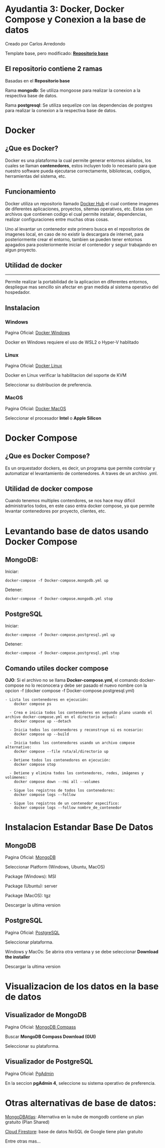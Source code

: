 # Ayudantia 3:  **Docker, Docker Compose y Conexion a la base de datos**

Creado por Carlos Arredondo

Template base, pero modificado: **[Repositorio base](https://github.com/carlosarredondoc/control-1-rest-api-koa)**

## El repositorio contiene 2 ramas

Basadas en el **Repositorio base**

Rama **mongodb**: Se utiliza mongoose para realizar la conexion a la respectiva base de datos.

Rama **postgresql**: Se utiliza sequelize con las dependencias de postgres para realizar la conexion a la respectiva base de datos.

# Docker
## ¿Que es Docker?

Docker es una plataforma la cual permite generar entornos aislados, los cuales se llaman **contenedores**, estos incluyen todo lo necesario para que nuestro software pueda ejecutarse correctamente, bibliotecas, codigos, herramientas del sistema, etc.

## Funcionamiento

Docker utiliza un repositorio llamado [Docker Hub](https://hub.docker.com/search?q=) el cual contiene imagenes de diferentes aplicaciones, proyectos, sitemas operativos, etc. Estas son archivos que contienen codigo el cual permite instalar, dependencias, realizar configuraciones entre muchas otras cosas.

Uno al levantar un contenedor este primero busca en el repositorios de imagenes local, en caso de no existir la descargara de internet, para posteriormente crear el entorno, tambien se pueden tener entornos apagados  para posteriormente iniciar el contenedor y seguir trabajando en algun proyecto.

## Utilidad de docker

----

Permite realizar la portabilidad de la aplicacion en diferentes entornos, despliegue mas sencillo sin afectar en gran medida al sistema operativo del hospedador.


## Instalacion

### Windows

Pagina Oficial: [Docker Windows](https://docs.docker.com/desktop/install/windows-install/)

Docker en Windows requiere el uso de WSL2 o Hyper-V hablitado


### Linux

Pagina Oficial: [Docker Linux](https://docs.docker.com/desktop/install/linux-install/)

Docker en Linux verificar la habilitacion del soporte de KVM

Seleccionar su distribucion de preferencia.


### MacOS

Pagina Oficial: [Docker MacOS](https://docs.docker.com/desktop/install/mac-install/)

Seleccionar el procesador **Intel** o **Apple Silicon**


# Docker Compose

## ¿Que es Docker Compose?

Es un orquestador dockers, es decir, un programa que permite controlar y automatizar el levantamiento de contenedores. A traves de un archivo .yml.

## Utilidad de docker compose

Cuando tenemos multiples contendores, se nos hace muy dificil administrarlos todos, en este caso entra docker compose, ya que permite levantar contenedores por proyecto, clientes, etc.

# Levantando base de datos usando Docker Compose

## MongoDB:
Iniciar:
~~~
docker-compose -f Docker-compose.mongodb.yml up
~~~

Detener:
~~~
docker-compose -f Docker-compose.mongodb.yml stop
~~~

## PostgreSQL
Iniciar:
~~~
docker-compose -f Docker-compose.postgresql.yml up
~~~
Detener:
~~~
docker-compose -f Docker-compose.postgresql.yml stop
~~~

## Comando utiles docker compose
**OJO**: Si el archivo no se llama **Docker-compose.yml**, el comando docker-compose no lo reconocera y debe ser pasado el nuevo nombre con la opcion -f (docker compose -f Docker-compose.postgresql.yml)

~~~
- Lista los contenedores en ejecución:
    docker compose ps

  - Crea e inicia todos los contenedores en segundo plano usando el archivo docker-compose.yml en el directorio actual:
    docker compose up --detach

  - Inicia todos los contenedores y reconstruye si es ncesario:
    docker compose up --build

  - Inicia todos los contenedores usando un archivo compose alternativo:
    docker compose --file ruta/al/directorio up

  - Detiene todos los contenedores en ejecución:
    docker compose stop

  - Detiene y elimina todos los contenedores, redes, imágenes y volúmenes:
    docker compose down --rmi all --volumes

  - Sigue los registros de todos los contenedores:
    docker compose logs --follow

  - Sigue los registros de un contenedor específico:
    docker compose logs --follow nombre_de_contenedor
~~~

# Instalacion Estandar Base De Datos

## MongoDB

Pagina Oficial: [MongoDB](https://www.mongodb.com/try/download/community-edition)

Seleccionar Platform (Windows, Ubuntu, MacOS)

Package (Windows): MSI

Package (Ubuntu): server

Package (MacOS): tgz

Descargar la ultima version

## PostgreSQL

Pagina Oficial: [PostgreSQL](https://www.postgresql.org/download/)

Seleccionar plataforma.

Windows y MacOs: Se abrira otra ventana y se debe seleccionar **Download the installer**

Descargar la ultima version


# Visualizacion de los datos en la base de datos

## Visualizador de MongoDB

Pagina Oficial: [MongoDB Compass](https://www.mongodb.com/try/download/compass)

Buscar **MongoDB Compass Download (GUI)**

Seleccionar su plataforma.

## Visualizador de PostgreSQL

Pagina Oficial: [PgAdmin](https://www.pgadmin.org/download/)

En la seccion **pgAdmin 4**, seleccione su sistema operativo de preferencia.

# Otras alternativas de base de datos:

[MongoDBAtlas](https://www.mongodb.com/atlas/database): Alternativa en la nube de mongodb contiene un plan gratuito (Plan Shared)

[Cloud Firestore](https://firebase.google.com/docs/firestore?hl=es-419): base de datos NoSQL de Google tiene plan gratuito

Entre otras mas...

